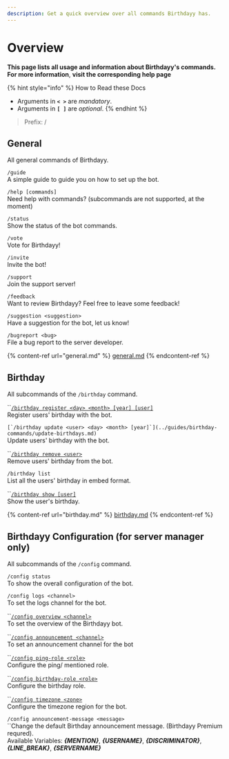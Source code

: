 ```yaml
---
description: Get a quick overview over all commands Birthdayy has.
---
```


# Overview

**This page lists all usage and information about Birthdayy's commands.**\
**For more information**, **visit the corresponding help page**

{% hint style="info" %}
How to Read these Docs

* Arguments in **`< >`** are _mandatory_.
* Arguments in **`[ ]`** are _optional_.
{% endhint %}

> Prefix: /

## General

All general commands of Birthdayy.

`/guide`\
A simple guide to guide you on how to set up the bot.

`/help [commands]`\
Need help with commands? (subcommands are not supported, at the moment)

`/status`\
Show the status of the bot commands.

`/vote`\
Vote for Birthdayy!

`/invite`\
Invite the bot!

`/support`\
Join the support server!

`/feedback`\
Want to review Birthdayy? Feel free to leave some feedback!

`/suggestion <suggestion>`\
Have a suggestion for the bot, let us know!

`/bugreport <bug>`\
File a bug report to the server developer.

{% content-ref url="general.md" %}
[general.md](general.md)
{% endcontent-ref %}

## Birthday

All subcommands of the `/birthday` command.

``[`/birthday register <day> <month> [year] [user]`](../guides/birthday-commands/register-your-birthday.md)\
Register users' birthday with the bot.

``[`/birthday update <user> <day> <month> [year]`](../guides/birthday-commands/update-birthdays.md) `` \
Update users' birthday with the bot.

``[`/birthday remove <user>`](../guides/birthday-commands/remove-birthdays.md)\
Remove users' birthday from the bot.

`/birthday list`\
List all the users' birthday in embed format.

``[`/birthday show [user]`](../guides/birthday-commands/showing-someones-birthday.md)\
Show the user's birthday.

{% content-ref url="birthday.md" %}
[birthday.md](birthday.md)
{% endcontent-ref %}

## Birthdayy Configuration (**for server manager only**)

All subcommands of the `/config` command.

`/config status`\
To show the overall configuration of the bot.

`/config logs <channel>`\
To set the logs channel for the bot.

``[`/config overview <channel>`](../guides/set-up-an-overview-channel.md)\
To set the overview of the Birthdayy bot.

``[`/config announcement <channel>`](../guides/config-commands-guides/set-up-announcement-channel.md)\
To set an announcement channel for the bot

``[`/config ping-role <role>`](../guides/config-commands-guides/set-up-a-ping-role.md)\
Configure the ping/ mentioned role.

``[`/config birthday-role <role>`](../guides/config-commands-guides/set-up-a-birthday-role.md)\
Configure the birthday role.

``[`/config timezone <zone>`](../guides/config-commands-guides/change-up-the-server-timezone.md)\
Configure the timezone region for the bot.

`/config announcement-message <message>`\
``Change the default Birthday announcement message. (Birthdayy Premium requred).\
Available Variables: _**{MENTION}**_, _**{USERNAME}**_, _**{DISCRIMINATOR}**_, _**{LINE\_BREAK}**_, _**{SERVERNAME}**_
